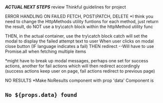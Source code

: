 ***ACTUAL NEXT STEPS***
review Thinkful guidelines for project

ERROR HANDLING ON FAILED FETCH, POST\PATCH, DELETE
*I think you need to change the HttpMethods utility funtions
for each method, just return the result, do NOT use a try\catch block within the httpMethod utility func

THEN, in the actual container, use the try\catch block
catch will set the modal to display the failed attempt text to user
When user clicks on modal close button (IF language indicates a fail) THEN redirect
--Will have to use Promise.all when fetching multiple items

*might have to break up modal messages, perhaps one set for success actions, another for fail actions which will then redirect accordingly (success actions keep user on page, fail actions redirect to previous page)

NO RESULTS
*Make NoResults component with prop 'data' 
Component is <h2>`No ${props.data} found`</h2>









